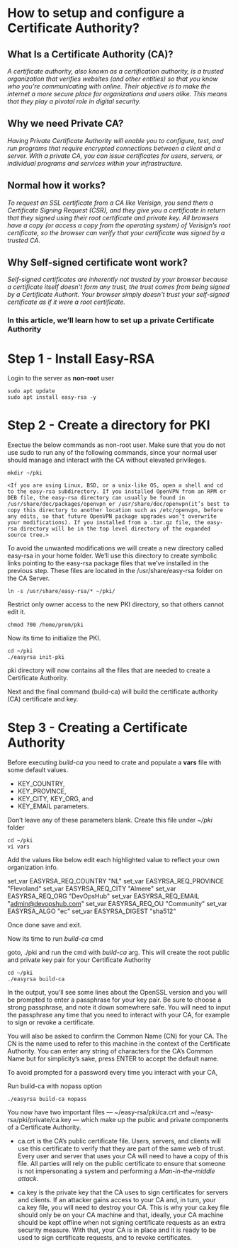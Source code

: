 # **How to setup and configure a Certificate Authority?**

## What Is a Certificate Authority (CA)?

*A certificate authority, also known as a certification authority, is a trusted organization that verifies websites (and other entities) so that you know who you’re communicating with online. Their objective is to make the internet a more secure place for organizations and users alike. This means that they play a pivotal role in digital security.*

## Why we need Private CA?

*Having Private Certificate Authority will enable you to configure, test, and run programs that require encrypted connections between a client and a server. With a private CA, you can issue certificates for users, servers, or individual programs and services within your infrastructure.*

## Normal how it works?

*To request an SSL certificate from a CA like Verisign, you send them a Certificate Signing Request (CSR), and they give you a certificate in return that they signed using their root certificate and private key. All browsers have a copy (or access a copy from the operating system) of Verisign’s root certificate, so the browser can verify that your certificate was signed by a trusted CA.*

## Why Self-signed certificate wont work?

*Self-signed certificates are inherently not trusted by your browser because a certificate itself doesn't form any trust, the trust comes from being signed by a Certificate Authorit. Your browser simply doesn't trust your self-signed certificate as if it were a root certificate.*

### In this article, we’ll learn how to set up a private Certificate Authority

# Step 1 - Install Easy-RSA

Login to the server as **non-root** user

```shell
sudo apt update
sudo apt install easy-rsa -y
```

# Step 2 - Create a directory for PKI

Exectue the below commands as non-root user. Make sure that you do not use sudo to run any of the following commands, since your normal user should manage and interact with the CA without elevated privileges.

```shell
mkdir ~/pki
```

`<If you are using Linux, BSD, or a unix-like OS, open a shell and cd to the easy-rsa subdirectory. If you installed OpenVPN from an RPM or DEB file, the easy-rsa directory can usually be found in /usr/share/doc/packages/openvpn or /usr/share/doc/openvpn(it’s best to copy this directory to another location such as /etc/openvpn, before any edits, so that future OpenVPN package upgrades won’t overwrite your modifications). If you installed from a .tar.gz file, the easy-rsa directory will be in the top level directory of the expanded source tree.>`

To avoid the unwanted modifications we will create a new directory called easy-rsa in your home folder. We’ll use this directory to create symbolic links pointing to the easy-rsa package files that we’ve installed in the previous step. These files are located in the /usr/share/easy-rsa folder on the CA Server.

```shell
ln -s /usr/share/easy-rsa/* ~/pki/
```

Restrict only owner access to the new PKI directory, so that others cannot edit it.

```shell
chmod 700 /home/prem/pki
```

Now its time to initialize the PKI.

```shell
cd ~/pki
./easyrsa init-pki
```

pki directory will now contains all the files that are needed to create a Certificate Authority.

Next and the final command (build-ca) will build the certificate authority (CA) certificate and key.


# Step 3 - Creating a Certificate Authority

Before executing *build-ca* you need to crate and populate a **vars** file with some default values. 

* KEY_COUNTRY, 
* KEY_PROVINCE, 
* KEY_CITY, KEY_ORG, and 
* KEY_EMAIL parameters. 

Don’t leave any of these parameters blank. Create this file under *~/pki* folder

```shell
cd ~/pki
vi vars
```

Add the values like below edit each highlighted value to reflect your own organization info.

set_var EASYRSA_REQ_COUNTRY    "NL"
set_var EASYRSA_REQ_PROVINCE   "Flevoland"
set_var EASYRSA_REQ_CITY       "Almere"
set_var EASYRSA_REQ_ORG        "DevOpsHub"
set_var EASYRSA_REQ_EMAIL      "admin@devopshub.com"
set_var EASYRSA_REQ_OU         "Community"
set_var EASYRSA_ALGO           "ec"
set_var EASYRSA_DIGEST         "sha512"

Once done save and exit.

Now its time to run *build-ca* cmd

goto, ./pki and run the cmd with *build-ca* arg. This will create the root public and private key pair for your Certificate Authority

```shell
cd ~/pki
./easyrsa build-ca
```

In the output, you’ll see some lines about the OpenSSL version and you will be prompted to enter a passphrase for your key pair. Be sure to choose a strong passphrase, and note it down somewhere safe. You will need to input the passphrase any time that you need to interact with your CA, for example to sign or revoke a certificate.

You will also be asked to confirm the Common Name (CN) for your CA. The CN is the name used to refer to this machine in the context of the Certificate Authority. You can enter any string of characters for the CA’s Common Name but for simplicity’s sake, press ENTER to accept the default name.

To avoid prompted for a password every time you interact with your CA,

Run build-ca with nopass option

```shell
./easyrsa build-ca nopass
```

You now have two important files — ~/easy-rsa/pki/ca.crt and ~/easy-rsa/pki/private/ca.key — which make up the public and private components of a Certificate Authority.

* ca.crt is the CA’s public certificate file. Users, servers, and clients will use this certificate to verify that they are part of the same web of trust. Every user and server that uses your CA will need to have a copy of this file. All parties will rely on the public certificate to ensure that someone is not impersonating a system and performing a *Man-in-the-middle attack*.

* ca.key is the private key that the CA uses to sign certificates for servers and clients. If an attacker gains access to your CA and, in turn, your ca.key file, you will need to destroy your CA. This is why your ca.key file should only be on your CA machine and that, ideally, your CA machine should be kept offline when not signing certificate requests as an extra security measure.
With that, your CA is in place and it is ready to be used to sign certificate requests, and to revoke certificates.

